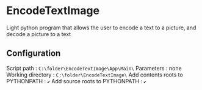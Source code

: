 # EncodeTextImage
Light python program that allows the user to encode a text to a picture, and decode a picture to a text

## Configuration

Script path : `C:\folder\EncodeTextImage\App\Main\`
Parameters : none
Working directory : `C:\folder\EncodeTextImage\`
Add contents roots to PYTHONPATH : `✔️`
Add source roots to PYTHONPATH : `✔️`
